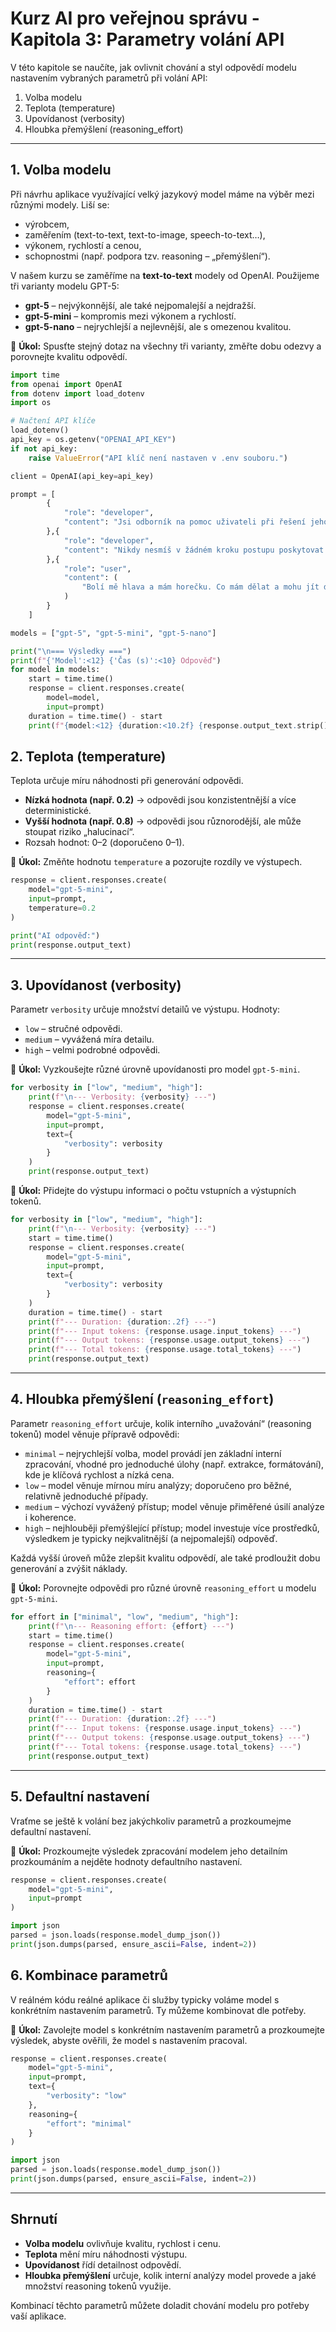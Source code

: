 # Kurz AI pro veřejnou správu - Kapitola 3: Parametry volání API

V této kapitole se naučíte, jak ovlivnit chování a styl odpovědí modelu nastavením vybraných parametrů při volání API:

1. Volba modelu
2. Teplota (temperature)
3. Upovídanost (verbosity)
4. Hloubka přemýšlení (reasoning\_effort)

---

## 1. Volba modelu

Při návrhu aplikace využívající velký jazykový model máme na výběr mezi různými modely. Liší se:

- výrobcem,
- zaměřením (text-to-text, text-to-image, speech-to-text…),
- výkonem, rychlostí a cenou,
- schopnostmi (např. podpora tzv. reasoning – „přemýšlení“).

V našem kurzu se zaměříme na **text-to-text** modely od OpenAI. Použijeme tři varianty modelu GPT-5:

- **gpt-5** – nejvýkonnější, ale také nejpomalejší a nejdražší.
- **gpt-5-mini** – kompromis mezi výkonem a rychlostí.
- **gpt-5-nano** – nejrychlejší a nejlevnější, ale s omezenou kvalitou.

📝 **Úkol:** Spusťte stejný dotaz na všechny tři varianty, změřte dobu odezvy a porovnejte kvalitu odpovědí.

```python
import time
from openai import OpenAI
from dotenv import load_dotenv
import os

# Načtení API klíče
load_dotenv()
api_key = os.getenv("OPENAI_API_KEY")
if not api_key:
    raise ValueError("API klíč není nastaven v .env souboru.")

client = OpenAI(api_key=api_key)

prompt = [
        {
            "role": "developer",
            "content": "Jsi odborník na pomoc uživateli při řešení jeho životní situace v občanském životě. Vždy poradíš, jak danou životní situaci vyřešit z úředního hlediska poskytnutím konkrétního úředního postupu v podobě číslovaných kroků. Poskytuj krátké a srozumitelné vysvětlení každého kroku. Používej jednoduchou češtinu."
        },{
            "role": "developer",
            "content": "Nikdy nesmíš v žádném kroku postupu poskytovat radu v oboru, kterého se dotaz uživatele týká (např. lékařské rady, stavební rady, atd.). Pouze můžeš uživateli doporučit, aby odborníka navštívil. Toto doporučení ale nesmíš podmiňovat žádnými časovými, situačními či jinými podmínkami."
        },{
            "role": "user",
            "content": (
                "Bolí mě hlava a mám horečku. Co mám dělat a mohu jít do práce?"
            )
        }
    ]

models = ["gpt-5", "gpt-5-mini", "gpt-5-nano"]

print("\n=== Výsledky ===")
print(f"{'Model':<12} {'Čas (s)':<10} Odpověď")
for model in models:
    start = time.time()
    response = client.responses.create(
        model=model,
        input=prompt)
    duration = time.time() - start
    print(f"{model:<12} {duration:<10.2f} {response.output_text.strip()}")
```


## 2. Teplota (temperature)

Teplota určuje míru náhodnosti při generování odpovědi.

- **Nízká hodnota (např. 0.2)** → odpovědi jsou konzistentnější a více deterministické.
- **Vyšší hodnota (např. 0.8)** → odpovědi jsou různorodější, ale může stoupat riziko „halucinací“.
- Rozsah hodnot: 0–2 (doporučeno 0–1).

📝 **Úkol:** Změňte hodnotu `temperature` a pozorujte rozdíly ve výstupech.

```python
response = client.responses.create(
    model="gpt-5-mini",
    input=prompt,
    temperature=0.2
)

print("AI odpověď:")
print(response.output_text)
```

---

## 3. Upovídanost (verbosity)

Parametr `verbosity` určuje množství detailů ve výstupu. Hodnoty:

- `low` – stručné odpovědi.
- `medium` – vyvážená míra detailu.
- `high` – velmi podrobné odpovědi.

📝 **Úkol:** Vyzkoušejte různé úrovně upovídanosti pro model `gpt-5-mini`.

```python
for verbosity in ["low", "medium", "high"]:
    print(f"\n--- Verbosity: {verbosity} ---")
    response = client.responses.create(
        model="gpt-5-mini",
        input=prompt,
        text={
            "verbosity": verbosity
        }
    )
    print(response.output_text)
```

📝 **Úkol:** Přidejte do výstupu informaci o počtu vstupních a výstupních tokenů.

```python
for verbosity in ["low", "medium", "high"]:
    print(f"\n--- Verbosity: {verbosity} ---")
    start = time.time()
    response = client.responses.create(
        model="gpt-5-mini",
        input=prompt,
        text={
            "verbosity": verbosity
        }
    )
    duration = time.time() - start
    print(f"--- Duration: {duration:.2f} ---")
    print(f"--- Input tokens: {response.usage.input_tokens} ---")
    print(f"--- Output tokens: {response.usage.output_tokens} ---")
    print(f"--- Total tokens: {response.usage.total_tokens} ---")
    print(response.output_text)
```

---

## 4. Hloubka přemýšlení (`reasoning_effort`)

Parametr `reasoning_effort` určuje, kolik interního „uvažování“ (reasoning tokenů) model věnuje přípravě odpovědi:

- `minimal` – nejrychlejší volba, model provádí jen základní interní zpracování, vhodné pro jednoduché úlohy (např. extrakce, formátování), kde je klíčová rychlost a nízká cena.
- `low` – model věnuje mírnou míru analýzy; doporučeno pro běžné, relativně jednoduché případy.
- `medium` – výchozí vyvážený přístup; model věnuje přiměřené úsilí analýze i koherence.
- `high` – nejhlouběji přemýšlející přístup; model investuje více prostředků, výsledkem je typicky nejkvalitnější (a nejpomalejší) odpověď.

Každá vyšší úroveň může zlepšit kvalitu odpovědí, ale také prodloužit dobu generování a zvýšit náklady.

📝 **Úkol:** Porovnejte odpovědi pro různé úrovně `reasoning_effort` u modelu `gpt-5-mini`.

```python
for effort in ["minimal", "low", "medium", "high"]:
    print(f"\n--- Reasoning effort: {effort} ---")
    start = time.time()
    response = client.responses.create(
        model="gpt-5-mini",
        input=prompt,
        reasoning={
            "effort": effort
        }
    )
    duration = time.time() - start
    print(f"--- Duration: {duration:.2f} ---")
    print(f"--- Input tokens: {response.usage.input_tokens} ---")
    print(f"--- Output tokens: {response.usage.output_tokens} ---")
    print(f"--- Total tokens: {response.usage.total_tokens} ---")
    print(response.output_text)
```

---

## 5. Defaultní nastavení

Vraťme se ještě k volání bez jakýchkoliv parametrů a prozkoumejme defaultní nastavení.

📝 **Úkol:** Prozkoumejte výsledek zpracování modelem jeho detailním prozkoumáním a nejděte hodnoty defaultního nastavení.

```python
response = client.responses.create(
    model="gpt-5-mini",
    input=prompt
)

import json
parsed = json.loads(response.model_dump_json())
print(json.dumps(parsed, ensure_ascii=False, indent=2))
```

## 6. Kombinace parametrů

V reálném kódu reálné aplikace či služby typicky voláme model s konkrétním nastavením parametrů.
Ty můžeme kombinovat dle potřeby.

📝 **Úkol:** Zavolejte model s konkrétním nastavením parametrů a prozkoumejte výsledek, abyste ověřili, že model s nastavením pracoval.

```python
response = client.responses.create(
    model="gpt-5-mini",
    input=prompt,
    text={
        "verbosity": "low"
    },
    reasoning={
        "effort": "minimal"
    }
)

import json
parsed = json.loads(response.model_dump_json())
print(json.dumps(parsed, ensure_ascii=False, indent=2))
```

---

## Shrnutí

- **Volba modelu** ovlivňuje kvalitu, rychlost i cenu.
- **Teplota** mění míru náhodnosti výstupu.
- **Upovídanost** řídí detailnost odpovědí.
- **Hloubka přemýšlení** určuje, kolik interní analýzy model provede a jaké množství reasoning tokenů využije.

Kombinací těchto parametrů můžete doladit chování modelu pro potřeby vaší aplikace.